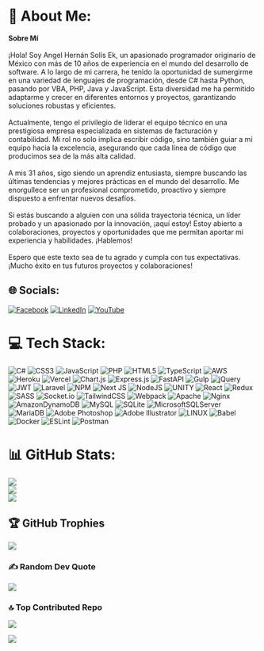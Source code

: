 # 💫 About Me:
**Sobre Mí**<br><br>¡Hola! Soy Angel Hernán Solís Ek, un apasionado programador originario de México con más de 10 años de experiencia en el mundo del desarrollo de software. A lo largo de mi carrera, he tenido la oportunidad de sumergirme en una variedad de lenguajes de programación, desde C# hasta Python, pasando por VBA, PHP, Java y JavaScript. Esta diversidad me ha permitido adaptarme y crecer en diferentes entornos y proyectos, garantizando soluciones robustas y eficientes.<br><br>Actualmente, tengo el privilegio de liderar el equipo técnico en una prestigiosa empresa especializada en sistemas de facturación y contabilidad. Mi rol no solo implica escribir código, sino también guiar a mi equipo hacia la excelencia, asegurando que cada línea de código que producimos sea de la más alta calidad.<br><br>A mis 31 años, sigo siendo un aprendiz entusiasta, siempre buscando las últimas tendencias y mejores prácticas en el mundo del desarrollo. Me enorgullece ser un profesional comprometido, proactivo y siempre dispuesto a enfrentar nuevos desafíos.<br><br>Si estás buscando a alguien con una sólida trayectoria técnica, un líder probado y un apasionado por la innovación, ¡aquí estoy! Estoy abierto a colaboraciones, proyectos y oportunidades que me permitan aportar mi experiencia y habilidades. ¡Hablemos!<br><br>Espero que este texto sea de tu agrado y cumpla con tus expectativas. ¡Mucho éxito en tus futuros proyectos y colaboraciones!


## 🌐 Socials:
[![Facebook](https://img.shields.io/badge/Facebook-%231877F2.svg?logo=Facebook&logoColor=white)](https://facebook.com/100008915794185) [![LinkedIn](https://img.shields.io/badge/LinkedIn-%230077B5.svg?logo=linkedin&logoColor=white)](https://linkedin.com/in/angel-solis-ek) [![YouTube](https://img.shields.io/badge/YouTube-%23FF0000.svg?logo=YouTube&logoColor=white)](https://youtube.com/@forjador-de-codigo) 

# 💻 Tech Stack:
![C#](https://img.shields.io/badge/c%23-%23239120.svg?style=flat-square&logo=c-sharp&logoColor=white) ![CSS3](https://img.shields.io/badge/css3-%231572B6.svg?style=flat-square&logo=css3&logoColor=white) ![JavaScript](https://img.shields.io/badge/javascript-%23323330.svg?style=flat-square&logo=javascript&logoColor=%23F7DF1E) ![PHP](https://img.shields.io/badge/php-%23777BB4.svg?style=flat-square&logo=php&logoColor=white) ![HTML5](https://img.shields.io/badge/html5-%23E34F26.svg?style=flat-square&logo=html5&logoColor=white) ![TypeScript](https://img.shields.io/badge/typescript-%23007ACC.svg?style=flat-square&logo=typescript&logoColor=white) ![AWS](https://img.shields.io/badge/AWS-%23FF9900.svg?style=flat-square&logo=amazon-aws&logoColor=white) ![Heroku](https://img.shields.io/badge/heroku-%23430098.svg?style=flat-square&logo=heroku&logoColor=white) ![Vercel](https://img.shields.io/badge/vercel-%23000000.svg?style=flat-square&logo=vercel&logoColor=white) ![Chart.js](https://img.shields.io/badge/chart.js-F5788D.svg?style=flat-square&logo=chart.js&logoColor=white) ![Express.js](https://img.shields.io/badge/express.js-%23404d59.svg?style=flat-square&logo=express&logoColor=%2361DAFB) ![FastAPI](https://img.shields.io/badge/FastAPI-005571?style=flat-square&logo=fastapi) ![Gulp](https://img.shields.io/badge/GULP-%23CF4647.svg?style=flat-square&logo=gulp&logoColor=white) ![jQuery](https://img.shields.io/badge/jquery-%230769AD.svg?style=flat-square&logo=jquery&logoColor=white) ![JWT](https://img.shields.io/badge/JWT-black?style=flat-square&logo=JSON%20web%20tokens) ![Laravel](https://img.shields.io/badge/laravel-%23FF2D20.svg?style=flat-square&logo=laravel&logoColor=white) ![NPM](https://img.shields.io/badge/NPM-%23000000.svg?style=flat-square&logo=npm&logoColor=white) ![Next JS](https://img.shields.io/badge/Next-black?style=flat-square&logo=next.js&logoColor=white) ![NodeJS](https://img.shields.io/badge/node.js-6DA55F?style=flat-square&logo=node.js&logoColor=white) ![UNITY](https://img.shields.io/badge/Unity-%2320232a.svg?style=flat-square&logo=unity&logoColor=white) ![React](https://img.shields.io/badge/react-%2320232a.svg?style=flat-square&logo=react&logoColor=%2361DAFB) ![Redux](https://img.shields.io/badge/redux-%23593d88.svg?style=flat-square&logo=redux&logoColor=white) ![SASS](https://img.shields.io/badge/SASS-hotpink.svg?style=flat-square&logo=SASS&logoColor=white) ![Socket.io](https://img.shields.io/badge/Socket.io-black?style=flat-square&logo=socket.io&badgeColor=010101) ![TailwindCSS](https://img.shields.io/badge/tailwindcss-%2338B2AC.svg?style=flat-square&logo=tailwind-css&logoColor=white) ![Webpack](https://img.shields.io/badge/webpack-%238DD6F9.svg?style=flat-square&logo=webpack&logoColor=black) ![Apache](https://img.shields.io/badge/apache-%23D42029.svg?style=flat-square&logo=apache&logoColor=white) ![Nginx](https://img.shields.io/badge/nginx-%23009639.svg?style=flat-square&logo=nginx&logoColor=white) ![AmazonDynamoDB](https://img.shields.io/badge/Amazon%20DynamoDB-4053D6?style=flat-square&logo=Amazon%20DynamoDB&logoColor=white) ![MySQL](https://img.shields.io/badge/mysql-%2300f.svg?style=flat-square&logo=mysql&logoColor=white) ![SQLite](https://img.shields.io/badge/sqlite-%2307405e.svg?style=flat-square&logo=sqlite&logoColor=white) ![MicrosoftSQLServer](https://img.shields.io/badge/Microsoft%20SQL%20Sever-CC2927?style=flat-square&logo=microsoft%20sql%20server&logoColor=white) ![MariaDB](https://img.shields.io/badge/MariaDB-003545?style=flat-square&logo=mariadb&logoColor=white) ![Adobe Photoshop](https://img.shields.io/badge/adobephotoshop-%2331A8FF.svg?style=flat-square&logo=adobephotoshop&logoColor=white) ![Adobe Illustrator](https://img.shields.io/badge/adobeillustrator-%23FF9A00.svg?style=flat-square&logo=adobeillustrator&logoColor=white) ![LINUX](https://img.shields.io/badge/Linux-FCC624?style=flat-square&logo=linux&logoColor=black) ![Babel](https://img.shields.io/badge/Babel-F9DC3e?style=flat-square&logo=babel&logoColor=black) ![Docker](https://img.shields.io/badge/docker-%230db7ed.svg?style=flat-square&logo=docker&logoColor=white) ![ESLint](https://img.shields.io/badge/ESLint-4B3263?style=flat-square&logo=eslint&logoColor=white) ![Postman](https://img.shields.io/badge/Postman-FF6C37?style=flat-square&logo=postman&logoColor=white)
# 📊 GitHub Stats:
![](https://github-readme-stats.vercel.app/api?username=ASolisEk&theme=react&hide_border=false&include_all_commits=false&count_private=false)<br/>
![](https://github-readme-streak-stats.herokuapp.com/?user=ASolisEk&theme=react&hide_border=false)<br/>
![](https://github-readme-stats.vercel.app/api/top-langs/?username=ASolisEk&theme=react&hide_border=false&include_all_commits=false&count_private=false&layout=compact)

## 🏆 GitHub Trophies
![](https://github-profile-trophy.vercel.app/?username=ASolisEk&theme=darkhub&no-frame=false&no-bg=true&margin-w=4)

### ✍️ Random Dev Quote
![](https://quotes-github-readme.vercel.app/api?type=horizontal&theme=dark)

### 🔝 Top Contributed Repo
![](https://github-contributor-stats.vercel.app/api?username=ASolisEk&limit=5&theme=dark&combine_all_yearly_contributions=true)


[![](https://visitcount.itsvg.in/api?id=ASolisEk&icon=0&color=1)](https://visitcount.itsvg.in)

<!-- Proudly created with GPRM ( https://gprm.itsvg.in ) -->

